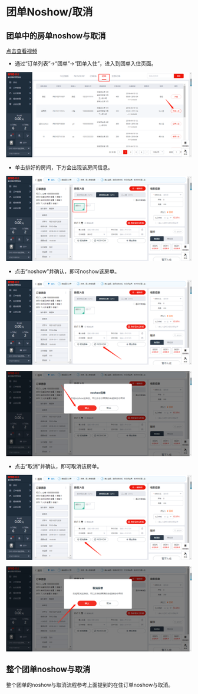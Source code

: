 # 团单Noshow/取消

## 团单中的房单noshow与取消

[点击查看视频](http://crs-pms-vidio.oss-cn-beijing.aliyuncs.com/%E5%A4%9C%E5%AE%A1-%E5%9B%A2%E5%8D%95%E9%83%A8%E5%88%86%E5%8F%96%E6%B6%88%26%E9%83%A8%E5%88%86noshow.mp4)

* 通过“订单列表”→“团单”→“团单入住”，进入到团单入住页面。

![](../../../.gitbook/assets/image%20%28187%29.png)

* 单击排好的房间，下方会出现该房间信息。

![](../../../.gitbook/assets/image%20%28205%29.png)

* 点击“noshow”并确认，即可noshow该房单。

![](../../../.gitbook/assets/image%20%28621%29.png)

![](../../../.gitbook/assets/image%20%2814%29.png)

* 点击“取消”并确认，即可取消该房单。 

![](../../../.gitbook/assets/image%20%2880%29.png)

![](../../../.gitbook/assets/image%20%28448%29.png)

## 整个团单noshow与取消

整个团单的noshow与取消流程参考上面提到的在住订单noshow与取消。

